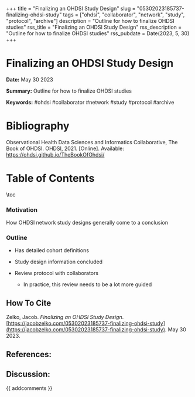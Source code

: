 +++
title = "Finalizing an OHDSI Study Design"
slug = "05302023185737-finalizing-ohdsi-study"
tags = ["ohdsi", "collaborator", "network", "study", "protocol", "archive"]
description = "Outline for how to finalize OHDSI studies"
rss_title = "Finalizing an OHDSI Study Design"
rss_description = "Outline for how to finalize OHDSI studies"
rss_pubdate = Date(2023, 5, 30)
+++



Finalizing an OHDSI Study Design
=========

**Date:** May 30 2023

**Summary:** Outline for how to finalize OHDSI studies

**Keywords:** #ohdsi #collaborator #network #study #protocol #archive

Bibliography
==========

Observational Health Data Sciences and Informatics Collaborative, The Book of OHDSI. OHDSI, 2021. [Online]. Available: https://ohdsi.github.io/TheBookOfOhdsi/

Table of Contents
=========

\toc

### Motivation

How OHDSI network study designs generally come to a conclusion

### Outline

  * Has detailed cohort definitions
  * Study design information concluded
  * Review protocol with collaborators

      * In practice, this review needs to be a lot more guided
## How To Cite

 Zelko, Jacob. _Finalizing an OHDSI Study Design_. [https://jacobzelko.com/05302023185737-finalizing-ohdsi-study](https://jacobzelko.com/05302023185737-finalizing-ohdsi-study). May 30 2023.
## References:
## Discussion: 

{{ addcomments }}
